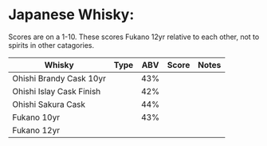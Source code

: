 # Japanese Whisky:

Scores are on a 1-10. These scores Fukano 12yr relative to each other, not to spirits in other catagories.

| Whisky                   | Type | ABV | Score | Notes |
|--------------------------|------|:---:|:-----:|-------|
| Ohishi Brandy Cask 10yr  |      | 43% |       |       |
| Ohishi Islay Cask Finish |      | 42% |       |       |
| Ohishi Sakura Cask       |      | 44% |       |       |
| Fukano 10yr              |      | 43% |       |       |
| Fukano 12yr              |      |     |       |       |

